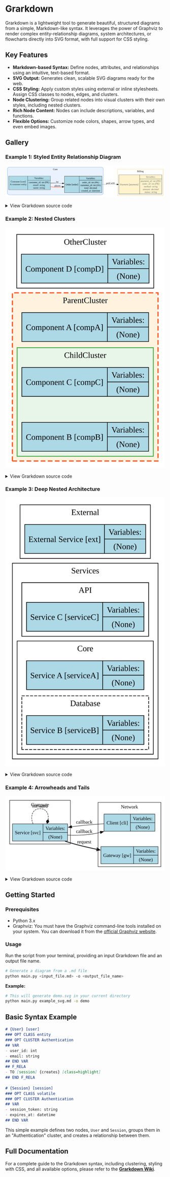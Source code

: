 # Grarkdown

Grarkdown is a lightweight tool to generate beautiful, structured diagrams from a simple, Markdown-like syntax. It leverages the power of Graphviz to render complex entity-relationship diagrams, system architectures, or flowcharts directly into SVG format, with full support for CSS styling.

## Key Features

- **Markdown-based Syntax:** Define nodes, attributes, and relationships using an intuitive, text-based format.
- **SVG Output:** Generates clean, scalable SVG diagrams ready for the web.
- **CSS Styling:** Apply custom styles using external or inline stylesheets. Assign CSS classes to nodes, edges, and clusters.
- **Node Clustering:** Group related nodes into visual clusters with their own styles, including nested clusters.
- **Rich Node Content:** Nodes can include descriptions, variables, and functions.
- **Flexible Options:** Customize node colors, shapes, arrow types, and even embed images.

## Gallery

### Example 1: Styled Entity Relationship Diagram
![Entity Relationship Diagram](https://raw.githubusercontent.com/ArubikU/Grarkdown/main/example_svg.svg)

<details>
<summary>View Grarkdown source code</summary>

```markdown
### STYLESHEET
/* Inline CSS to style nodes and edges in the SVG */
.entity rect {
  fill: #e6f0ff;
  stroke: #3070f0;
  stroke-width: 1.5px;
}
.highlight path {
  stroke: #ff5722;
  stroke-width: 2px;
}
.note text {
  font-style: italic;
  fill: #666;
}
### END STYLESHEET

# {Customer} [cust]
### OPT DESC "A customer entity"
### OPT CLASS entity
### OPT CLUSTER Core [class=core, style=rounded, color=4A90E2, bgcolor=EAF2FF]
## VAR
- customer_id: int (PK)
- email: string
- name: string
## END VAR
## F_RELA
- TO [order] {places} [style=bold, class=highlight]
## END F_RELA

# {Order} [order]
### OPT CLASS entity
### OPT CLUSTER Core
## VAR
- order_id: int (PK)
- customer_id: int (FK)
- total: decimal
- created_at: datetime
## END VAR
## F_RELA
- FROM [cust] {by}
- TO [payment] {paid with} [style=dashed]
## END F_RELA

# {Payment} [payment]
### OPT CLASS note
### OPT COLOR FFF3CD
### OPT CLUSTER Billing [class=billing, style=dashed, color=FFA000]
## VAR
- payment_id: int (PK)
- order_id: int (FK)
- method: string
- amount: decimal
- status: string
## END VAR
```
</details>

### Example 2: Nested Clusters
![Nested Clusters Diagram](https://raw.githubusercontent.com/ArubikU/Grarkdown/main/nested_diagram.svg)

<details>
<summary>View Grarkdown source code</summary>

```markdown
### STYLESHEET
.cluster.parent > polygon {
  stroke: #FF5722;
  fill: #FFF3E0;
  stroke-width: 2px;
  stroke-dasharray: 8, 4;
}
.cluster.child > polygon {
  stroke: #4CAF50;
  fill: #E8F5E9;
  stroke-width: 1.5px;
}
### END STYLESHEET

# {Component A} [compA]
### OPT CLUSTER ParentCluster [class=parent]

# {Component B} [compB]
### OPT CLUSTER ParentCluster>ChildCluster [class=child]

# {Component C} [compC]
### OPT CLUSTER ParentCluster>ChildCluster

# {Component D} [compD]
### OPT CLUSTER OtherCluster

## F_RELA
- TO [compB] {connects to}
## END F_RELA
```
</details>

### Example 3: Deep Nested Architecture
![Deep Nested Architecture](https://raw.githubusercontent.com/ArubikU/Grarkdown/main/deep_nested_diagram.svg)

<details>
<summary>View Grarkdown source code</summary>

```markdown
# {Service A} [serviceA]
### OPT CLUSTER Services>Core

# {Service B} [serviceB]
### OPT CLUSTER Services>Core>Database [style=dashed, color=blue]

# {Service C} [serviceC]
### OPT CLUSTER Services>API

# {External Service} [ext]
### OPT CLUSTER External

## F_RELA
- TO [serviceB]
## END F_RELA
```
</details>

### Example 4: Arrowheads and Tails
![Arrowheads and Tails](https://raw.githubusercontent.com/ArubikU/Grarkdown/main/example_arrows.svg)

<details>
<summary>View Grarkdown source code</summary>

```markdown
# {Client} [cli]
### OPT CLUSTER Network

# {Gateway} [gw]
### OPT CLUSTER Network

# {Service} [svc]
### OPT CLUSTER Compute
## F_RELA
- TO [gw] {request} [style=bold, color=#1976D2, arrowhead=vee]
- TO [svc] {forward} [style=dashed, arrowhead=diamond]
- BI [cli] {callback} [color=#2E7D32, arrowhead=normal, arrowtail=dot]
## END F_RELA
```
</details>

## Getting Started

### Prerequisites

- Python 3.x
- Graphviz: You must have the Graphviz command-line tools installed on your system. You can download it from the [official Graphviz website](https://graphviz.org/download/).

### Usage

Run the script from your terminal, providing an input Grarkdown file and an output file name.

```bash
# Generate a diagram from a .md file
python main.py <input_file.md> -o <output_file_name>
```

**Example:**

```bash
# This will generate demo.svg in your current directory
python main.py example_svg.md -o demo
```

## Basic Syntax Example

```markdown
# {User} [user]
### OPT CLASS entity
### OPT CLUSTER Authentication
## VAR
- user_id: int
- email: string
## END VAR
## F_RELA
- TO [session] {creates} [class=highlight]
## END F_RELA

# {Session} [session]
### OPT CLASS volatile
### OPT CLUSTER Authentication
## VAR
- session_token: string
- expires_at: datetime
## END VAR
```

This simple example defines two nodes, `User` and `Session`, groups them in an "Authentication" cluster, and creates a relationship between them.

## Full Documentation

For a complete guide to the Grarkdown syntax, including clustering, styling with CSS, and all available options, please refer to the **[Grarkdown Wiki](wiki.md)**.
